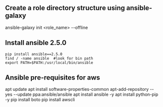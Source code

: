 ## Create a role directory structure using ansible-galaxy
ansible-galaxy init <role_name> --offline

## Install ansible 2.5.0
```
pip install ansible==2.5.0
find / -name ansible  #look for bin path
export PATH=$PATH:/usr/local/bin/ansible
```

## Ansible pre-requisites for aws
apt update
apt install software-properties-common
apt-add-repository --yes --update ppa:ansible/ansible
apt install ansible -y
apt install python-pip -y
pip install boto
pip install awscli
